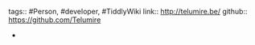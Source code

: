 tags:: #Person, #developer, #TiddlyWiki
link:: http://telumire.be/
github:: https://github.com/Telumire

-